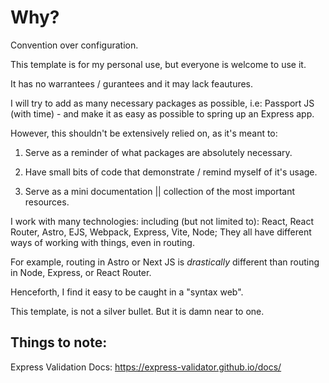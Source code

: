 # Why?

Convention over configuration.

This template is for my personal use,
but everyone is welcome to use it. 

It has no warrantees / gurantees and it may lack feautures.

I will try to add as many necessary packages as possible,
i.e: Passport JS (with time) - and make it as easy
as possible to spring up an Express app. 

However, this shouldn't be extensively relied on, as it's meant to:

1. Serve as a reminder of what packages are absolutely necessary.

2. Have small bits of code that demonstrate / remind myself of it's usage.

3. Serve as a mini documentation || collection of the most important resources.

I work with many technologies: including (but not limited to): React, React Router, Astro, EJS, Webpack, Express, Vite, Node;
They all have different ways of working with things, even in routing.

For example, routing in Astro or Next JS is *drastically* different than routing in Node, Express, or React Router.

Henceforth, I find it easy to be caught in a "syntax web". 

This template, is not a silver bullet. But it is damn near to one.

## Things to note:

Express Validation Docs:
https://express-validator.github.io/docs/
